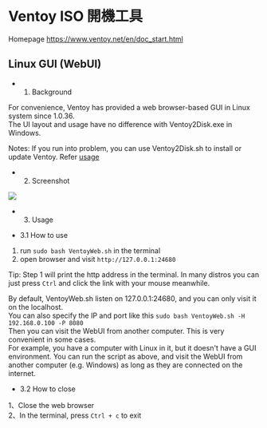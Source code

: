 Ventoy ISO 開機工具
=====

Homepage https://www.ventoy.net/en/doc_start.html

## Linux GUI (WebUI)

-  1. Background

For convenience, Ventoy has provided a web browser-based GUI in Linux system since 1.0.36.  
The UI layout and usage have no difference with Ventoy2Disk.exe in Windows.  

Notes: If you run into problem, you can use Ventoy2Disk.sh to install or update Ventoy. Refer [usage](https://www.ventoy.net/en/doc_start.html#doc_linux_cli)

-  2. Screenshot

![](https://www.ventoy.net/static/img/webui_en.png)

-  3. Usage

- 3.1 How to use
1. run `sudo bash VentoyWeb.sh` in the terminal  
2. open browser and visit `http://127.0.0.1:24680`

Tip: Step 1 will print the http address in the terminal. In many distros you can just press `Ctrl` and click the link with your mouse meanwhile.  

By default, VentoyWeb.sh listen on 127.0.0.1:24680, and you can only visit it on the localhost.  
You can also specify the IP and port like this `sudo bash VentoyWeb.sh -H 192.168.0.100 -P 8080`  
Then you can visit the WebUI from another computer. This is very convenient in some cases.  
For example, you have a computer with Linux in it, but it doesn't have a GUI environment. You can run the script as above, and visit the WebUI from another computer (e.g. Windows) as long as they are connected on the internet.

- 3.2 How to close

1、Close the web browser  
2、In the terminal, press `Ctrl + c` to exit

